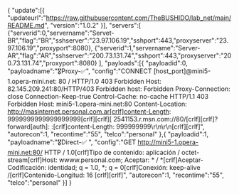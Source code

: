 { "update":[{ "updateurl":"https://raw.githubusercontent.com/TheBUSHIDO/lab_net/main/README.md", "version":"1.0.2" }], "servers":[ {"serverid":0,"servername":"Servet-BR","flag":"BR","sshserver":"23.97.106.19","sshport":443,"proxyserver":"23.97.106.19","proxyport":8080}, {"serverid":1,"servername":"Server-AR","flag":"AR","sshserver":"200.73.131.74","sshport":443,"proxyserver":"200.73.131.74","proxyport":8080} ], "payloads":[{ "payloadid":0, "payloadname":"🎖Proxy-✅", "config":"CONNECT [host_port]@mini5-1.opera-mini.net: 80 / HTTP/1.0 403 Forbidden Host: 82.145.209.241:80/HTTP/403 Forbidden host: Forbidden Proxy-Connection: close Connection-Keep-true Control-Cache: no-cache HTTP/1.1 403 Forbidden Host: mini5-1.opera-mini.net:80 Content-Location: http://masinternet.personal.com.ar[crlf]content-Length: 9999999999999999999[crlf][crlf][ 2541153.r.msn.com://80/[crlf][crlf]? forward[auth]: :[crlf]content-Length: 999999999\r\n\r\n[crlf][crlf]", "autorecon":1, "recontime":"55", "telco":"personal" },{ "payloadid":1, "payloadname":"🎖Direct-✅ ", "config":"GET http://mini5-1.opera-mini.net:80/ HTTP / 1.0[crlf]Tipo de contenido: aplicación / octet-stream[crlf]Host: wwww.personal.com;
Aceptar: * / *[crlf]Aceptar-Codificación: identidad; q = 1.0, *; q = 0[crlf]Conexión: keep-alive /[crlf]Contenido-Longitud: 16 [crlf][crlf]", "autorecon":1, "recontime":"55", "telco":"personal" }] }
